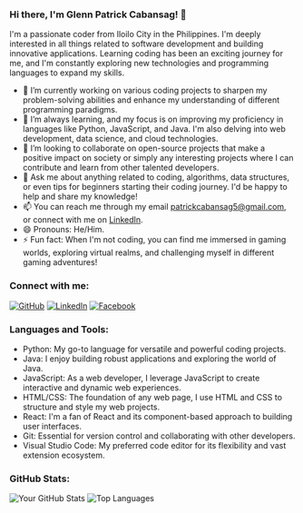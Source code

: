 ### Hi there, I'm Glenn Patrick Cabansag! 👋


I'm a passionate coder from Iloilo City in the Philippines. I'm deeply interested in all things related to software development and building innovative applications. Learning coding has been an exciting journey for me, and I'm constantly exploring new technologies and programming languages to expand my skills.

- 🔭 I’m currently working on various coding projects to sharpen my problem-solving abilities and enhance my understanding of different programming paradigms.
- 🌱 I’m always learning, and my focus is on improving my proficiency in languages like Python, JavaScript, and Java. I'm also delving into web development, data science, and cloud technologies.
- 👯 I’m looking to collaborate on open-source projects that make a positive impact on society or simply any interesting projects where I can contribute and learn from other talented developers.
- 💬 Ask me about anything related to coding, algorithms, data structures, or even tips for beginners starting their coding journey. I'd be happy to help and share my knowledge!
- 📫 You can reach me through my email patrickcabansag5@gmail.com, or connect with me on [LinkedIn](https://www.linkedin.com/in/glenpatrick/).
- 😄 Pronouns: He/Him.
- ⚡ Fun fact: When I'm not coding, you can find me immersed in gaming worlds, exploring virtual realms, and challenging myself in different gaming adventures!

### Connect with me:

[![GitHub](https://img.shields.io/github/followers/Gl3nnnn?style=social)](https://github.com/Gl3nnnn)
[![LinkedIn](https://img.shields.io/badge/LinkedIn-Connect-blue)](https://www.linkedin.com/in/glenpatrick/)
[![Facebook](https://img.shields.io/badge/Facebook-Visit-3b5998)](https://www.facebook.com/Gl3nQt/)


### Languages and Tools:

- Python: My go-to language for versatile and powerful coding projects.
- Java: I enjoy building robust applications and exploring the world of Java.
- JavaScript: As a web developer, I leverage JavaScript to create interactive and dynamic web experiences.
- HTML/CSS: The foundation of any web page, I use HTML and CSS to structure and style my web projects.
- React: I'm a fan of React and its component-based approach to building user interfaces.
- Git: Essential for version control and collaborating with other developers.
- Visual Studio Code: My preferred code editor for its flexibility and vast extension ecosystem.


### GitHub Stats:

![Your GitHub Stats](https://github-readme-stats.vercel.app/api?username=Gl3nnnn&show_icons=true&count_private=true&hide=prs&theme=radical)
![Top Languages](https://github-readme-stats.vercel.app/api/top-langs/?username=Gl3nnnn&layout=compact&theme=radical)
